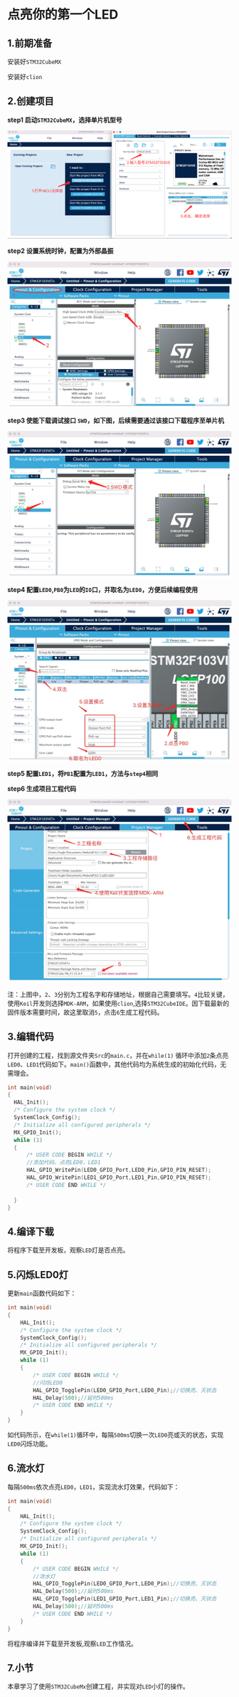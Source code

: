 # 点亮你的第一个LED

## 1.前期准备

安装好`STM32CubeMX`

安装好`clion`

## 2.创建项目

**step1 启动`STM32CubeMX`，选择单片机型号**

![](PIC/启动CubeMX.png)

**step2 设置系统时钟，配置为外部晶振**

![](PIC/RCC.jpg)

**step3 使能下载调试接口 `SWD`，如下图，后续需要通过该接口下载程序至单片机**

![](PIC/SWD.jpg)

**step4 配置`LED0`,`PB0`为`LED`的`IO`口，并取名为`LED0`，方便后续编程使用**

![](PIC/LED0.jpg)

**step5 配置`LED1`，将`PB1`配置为`LED1`，方法与`step4`相同**

**step6 生成项目工程代码**

![](PIC/generateCode.jpg)

注：上图中，`2`、`3`分别为工程名字和存储地址，根据自己需要填写。`4`比较关键，使用`Keil`开发则选择`MDK-ARM`，如果使用`clion`,选择`STM32CubeIDE`。因下载最新的固件版本需要时间，故这里取消`5`，点击`6`生成工程代码。

## 3.编辑代码

打开创建的工程，找到源文件夹`Src`的`main.c`，并在`while(1)` 循环中添加`2`条点亮`LED0`、`LED1`代码如下。`main()`函数中，其他代码均为系统生成的初始化代码，无需理会。

```c
int main(void)
{
  HAL_Init();
  /* Configure the system clock */
  SystemClock_Config();
  /* Initialize all configured peripherals */
  MX_GPIO_Init();
  while (1)
  {
      /* USER CODE BEGIN WHILE */
      //添加代码，点亮LED0，LED1
      HAL_GPIO_WritePin(LED0_GPIO_Port,LED0_Pin,GPIO_PIN_RESET);
      HAL_GPIO_WritePin(LED1_GPIO_Port,LED1_Pin,GPIO_PIN_RESET);
      /* USER CODE END WHILE */

  }
}
```

## 4.编译下载

将程序下载至开发板，观察`LED`灯是否点亮。

## 5.闪烁LED0灯

更新`main`函数代码如下：

```c
int main(void)
{
    HAL_Init();
    /* Configure the system clock */
    SystemClock_Config();
    /* Initialize all configured peripherals */
    MX_GPIO_Init();
    while (1)
    {
        /* USER CODE BEGIN WHILE */
        //闪烁LED0
        HAL_GPIO_TogglePin(LED0_GPIO_Port,LED0_Pin);//切换亮、灭状态
        HAL_Delay(500);//延时500ms
        /* USER CODE END WHILE */
    }
}
```

如代码所示，在`while(1)`循环中，每隔`500ms`切换一次`LED0`亮或灭的状态，实现`LED0`闪烁功能。

## 6.流水灯

每隔`500ms`依次点亮`LED0`，`LED1`，实现流水灯效果，代码如下：

```c
int main(void)
{
    HAL_Init();
    /* Configure the system clock */
    SystemClock_Config();
    /* Initialize all configured peripherals */
    MX_GPIO_Init();
    while (1)
    {
        /* USER CODE BEGIN WHILE */
        //流水灯
        HAL_GPIO_TogglePin(LED0_GPIO_Port,LED0_Pin);//切换亮、灭状态
        HAL_Delay(500);//延时500ms
        HAL_GPIO_TogglePin(LED1_GPIO_Port,LED1_Pin);//切换亮、灭状态
        HAL_Delay(500);//延时500ms
        /* USER CODE END WHILE */
    }
}
```

将程序编译并下载至开发板,观察`LED`工作情况。

## 7.小节

本章学习了使用`STM32CubeMx`创建工程，并实现对`LED`小灯的操作。
